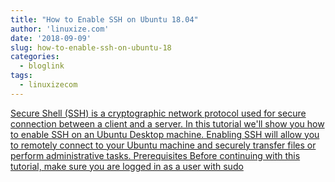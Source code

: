 ```yaml
---
title: "How to Enable SSH on Ubuntu 18.04"
author: 'linuxize.com'
date: '2018-09-09'
slug: how-to-enable-ssh-on-ubuntu-18
categories:
  - bloglink
tags:
  - linuxizecom
---
```


[Secure Shell (SSH) is a cryptographic network protocol used for secure connection between a client and a server. In this tutorial we'll show you how to enable SSH on an Ubuntu Desktop machine. Enabling SSH will allow you to remotely connect to your Ubuntu machine and securely transfer files or perform administrative tasks. Prerequisites Before continuing with this tutorial, make sure you are logged in as a user with sudo<i class="fas fa-external-link-alt"></i>](https://linuxize.com/post/how-to-enable-ssh-on-ubuntu-18-04/)

